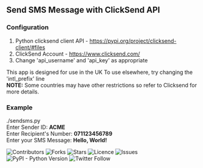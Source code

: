 ## Send SMS Message with ClickSend API ##

### Configuration ###
 1. Python clicksend client API - https://pypi.org/project/clicksend-client/#files
 2. ClickSend Account - https://www.clicksend.com/
 3. Change 'api_username' and 'api_key' as appropriate

 This app is designed for use in the UK To use elsewhere, try changing the 'intl_prefix' line  
 **NOTE:** Some countries may have other restrictions so refer to Clicksend for more details.  
  
### Example ###
./sendsms.py  
Enter Sender ID: **ACME**  
Enter Recipient's Number: **071123456789**  
Enter your SMS Message: **Hello, World!**  
  
![Contributors](https://img.shields.io/github/contributors/gcsprojects/sendsms?style=plastic)
![Forks](https://img.shields.io/github/forks/gcsprojects/sendsms?style=plastic)
![Stars](https://img.shields.io/github/stars/gcsprojects/sendsms?style=plastic)
![Licence](https://img.shields.io/github/license/gcsprojects/sendsms?style=plastic)
![Issues](https://img.shields.io/github/issues/gcsprojects/sendsms?style=plastic)
![PyPI - Python Version](https://img.shields.io/pypi/pyversions/p?style=plastic)
![Twitter Follow](https://img.shields.io/twitter/follow/Gatt_?style=social)
